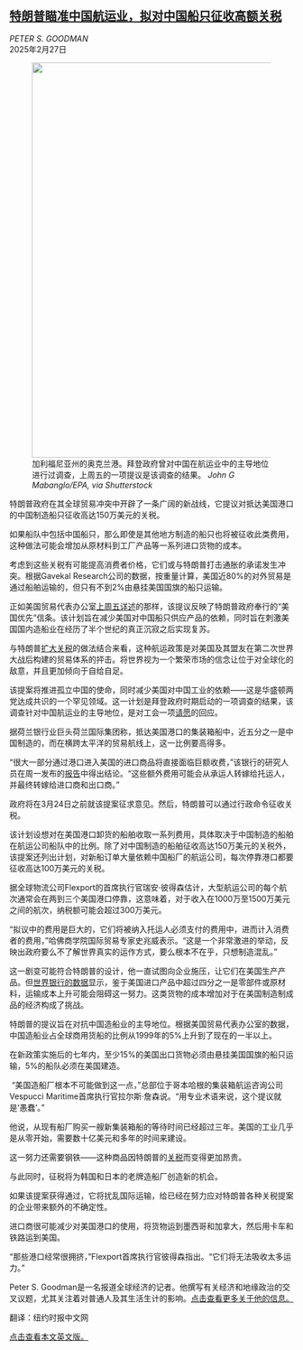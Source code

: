 <!--1740631022000-->
[特朗普瞄准中国航运业，拟对中国船只征收高额关税](https://cn.nytimes.com/usa/20250227/trump-china-shipping/)
------

<address>PETER S. GOODMAN</address><time pudate="2025-02-27 12:14:56" datetime="2025-02-27 12:14:56">2025年2月27日</time><figure><img src="https://images.weserv.nl/?url=static01.nyt.com/images/2025/02/26/multimedia/26chinaships-hpfz/26chinaships-hpfz-master1050.jpg" width="1050" height="700"><figcaption>加利福尼亚州的奥克兰港。拜登政府曾对中国在航运业中的主导地位进行过调查，上周五的一项提议是该调查的结果。 <cite>John G Mabanglo/EPA, via Shutterstock</cite></figcaption></figure><section><p>特朗普政府在其全球贸易冲突中开辟了一条广阔的新战线，它提议对抵达美国港口的中国制造船只征收高达150万美元的关税。</p><p>如果船队中包括中国船只，那么即使是其他地方制造的船只也将被征收此类费用，这种做法可能会增加从原材料到工厂产品等一系列进口货物的成本。</p><p>考虑到这些关税有可能提高消费者价格，它们或与特朗普打击通胀的承诺发生冲突。根据Gavekal Research公司的数据，按重量计算，美国近80%的对外贸易是通过船舶运输的，但只有不到2%由悬挂美国国旗的船只运输。</p><p>正如美国贸易代表办公室<a rel="noopener noreferrer" target="_blank" href="https://ustr.gov/sites/default/files/files/Press/Releases/2025/Ships%20Proposed%20Action%20FRN.pdf">上周五详述</a>的那样，该提议反映了特朗普政府奉行的“美国优先”信条。该计划旨在减少美国对中国船只供应产品的依赖，同时旨在刺激美国国内造船业在经历了半个世纪的真正沉寂之后实现复苏。</p><p>与特朗普<a href="https://cn.nytimes.com/business/20250219/trump-tariffs-global-economy/">扩大关税</a>的做法结合来看，这种航运政策是对美国及其盟友在第二次世界大战后构建的贸易体系的抨击。将世界视为一个繁荣市场的信念让位于对全球化的敌意，并且更加倾向于自给自足。</p><p>该提案将推进孤立中国的使命，同时减少美国对中国工业的依赖——这是华盛顿两党达成共识的一个罕见领域。这一计划是拜登政府时期启动的一项调查的结果，该调查针对中国航运业的主导地位，是对工会一项<a rel="noopener noreferrer" target="_blank" href="https://ustr.gov/sites/default/files/Section%20301%20Petition%20-%20Maritime%20Logisitics%20and%20Shipbuilding%20Sector.pdf">请愿</a>的回应。</p><p>据荷兰银行业巨头荷兰国际集团称，抵达美国港口的集装箱船中，近五分之一是中国制造的，而在横跨太平洋的贸易航线上，这一比例要高得多。</p><p>“很大一部分通过港口进入美国的进口商品将直接面临巨额收费，”该银行的研究人员在周一发布的<a rel="noopener noreferrer" target="_blank" href="https://think.ing.com/articles/us-attempts-to-curb-china-dominance-in-shipping-actions-could-backfire/">报告</a>中得出结论。“这些额外费用可能会从承运人转嫁给托运人，并最终转嫁给进口商和出口商。”</p><p>政府将在3月24日之前就该提案征求意见。然后，特朗普可以通过行政命令征收关税。</p><p>该计划设想对在美国港口卸货的船舶收取一系列费用，具体取决于中国制造的船舶在航运公司船队中的比例。除了对中国制造的船舶征收高达150万美元的关税外，该提案还列出计划，对新船订单大量依赖中国船厂的航运公司，每次停靠港口都要征收高达100万美元的关税。</p><p>据全球物流公司Flexport的首席执行官瑞安·彼得森估计，大型航运公司的每个航次通常会在两到三个美国港口停靠，这意味着，对于收入在1000万至1500万美元之间的航次，纳税额可能会超过300万美元。</p><p>“拟议中的费用是巨大的，它们将被纳入托运人必须支付的费用中，进而计入消费者的费用，”哈佛商学院国际贸易专家史兆威表示。“这是一个非常激进的举动，反映出政府要么不了解世界真实的运作方式，要么根本不在乎，只想制造混乱。”</p><p>这一剧变可能符合特朗普的设计，他一直试图向企业施压，让它们在美国生产产品。但<a rel="noopener noreferrer" target="_blank" href="https://wits.worldbank.org/CountryProfile/en/Country/USA/Year/LTST/Summary">世界银行的数据</a>显示，鉴于美国进口产品中超过四分之一是零部件或原材料，运输成本上升可能会阻碍这一努力。这类货物的成本增加对于在美国制造制成品的经济构成了挑战。</p><p>特朗普的提议旨在对抗中国造船业的主导地位。根据美国贸易代表办公室的数据，中国造船业占全球商用货船的比例从1999年的5%上升到了现在的一半以上。</p><p>在新政策实施后的七年内，至少15%的美国出口货物必须由悬挂美国国旗的船只运输，5%的船队必须在美国建造。</p><p> “美国造船厂根本不可能做到这一点，”总部位于哥本哈根的集装箱航运咨询公司Vespucci Maritime首席执行官拉尔斯·詹森说。“用专业术语来说，这个提议就是‘愚蠢’。”</p><p>他说，从现有船厂购买一艘新集装箱船的等待时间已经超过三年。美国的工业几乎是从零开始，需要数十亿美元和多年的时间来建设。</p><p>这一努力还需要钢铁——这种商品因特朗普的<a href="https://www.nytimes.com/2025/02/10/us/politics/trump-tariffs-steel-aluminum.html">关税</a>而变得更加昂贵。</p><p>与此同时，征税将为韩国和日本的老牌造船厂创造新的机会。</p><p>如果该提案获得通过，它将扰乱国际运输，给已经在努力应对特朗普各种关税提案的企业带来额外的不确定性。</p><p>进口商很可能减少对美国港口的使用，将货物运到墨西哥和加拿大，然后用卡车和铁路运到美国。</p><p>“那些港口经常很拥挤，”Flexport首席执行官彼得森指出。“它们将无法吸收太多运力。”</p></section><footer><p>Peter S. Goodman是一名报道全球经济的记者。他撰写有关经济和地缘政治的交叉议题，尤其关注着对普通人及其生活生计的影响。<a rel="nofollow" target="_blank" href="https://www.nytimes.com/by/peter-s-goodman">点击查看更多关于他的信息。</a></p><p>翻译：纽约时报中文网<a rel="nofollow" target="_blank" href="https://www.nytimes.com/2025/02/26/business/trump-china-shipping.html"></a></p><p><a rel="nofollow" target="_blank" href="https://www.nytimes.com/2025/02/26/business/trump-china-shipping.html">点击查看本文英文版。</a></p></footer>

